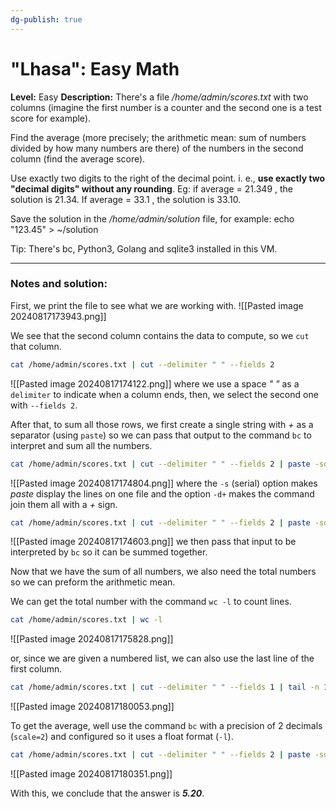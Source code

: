 ```yaml
---
dg-publish: true
---
```


# "Lhasa": Easy Math
**Level:** Easy
**Description:** There's a file _/home/admin/scores.txt_ with two columns (imagine the first number is a counter and the second one is a test score for example).  
  
Find the average (more precisely; the arithmetic mean: sum of numbers divided by how many numbers are there) of the numbers in the second column (find the average score).  
  
Use exactly two digits to the right of the decimal point. i. e., **use exactly two "decimal digits" without any rounding**. Eg: if average = 21.349 , the solution is 21.34. If average = 33.1 , the solution is 33.10.  
  
Save the solution in the _/home/admin/solution_ file, for example: echo "123.45" > ~/solution  
  
Tip: There's bc, Python3, Golang and sqlite3 installed in this VM.

---
### Notes and solution:
First, we print the file to see what we are working with.
![[Pasted image 20240817173943.png]]

We see that the second column contains the data to compute, so we `cut` that column.

```bash
cat /home/admin/scores.txt | cut --delimiter " " --fields 2
```
![[Pasted image 20240817174122.png]]
where we use a space _" "_ as a `delimiter` to indicate when a column ends, then, we select the second one with `--fields 2`.

After that, to sum all those rows, we first create a single string with _+_ as a separator (using `paste`) so we can pass that output to the command `bc` to interpret and sum all the numbers.

```bash
cat /home/admin/scores.txt | cut --delimiter " " --fields 2 | paste -sd+ -
```
![[Pasted image 20240817174804.png]]
where the `-s` (serial) option makes _paste_ display the lines on one file and the option `-d+` makes the command join them all with a _+_ sign.

```bash
cat /home/admin/scores.txt | cut --delimiter " " --fields 2 | paste -sd+ - | bc
```
![[Pasted image 20240817174603.png]]
we then pass that input to be interpreted by `bc` so it can be summed together.

Now that we have the sum of all numbers, we also need the total numbers so we can preform the arithmetic  mean.

We can get the total number with the command `wc -l` to count lines.
```bash
cat /home/admin/scores.txt | wc -l
```
![[Pasted image 20240817175828.png]]

or, since we are given a numbered list, we can also use the last line of the first column.

```bash
cat /home/admin/scores.txt | cut --delimiter " " --fields 1 | tail -n 1
```
![[Pasted image 20240817180053.png]]

To get the average, well use the command `bc` with a precision of 2 decimals (`scale=2`) and configured so it uses a float format (`-l`).

```bash
cat /home/admin/scores.txt | cut --delimiter " " --fields 2 | paste -sd+ - | bc | xargs -I % sh -c "echo 'scale=2; %/100'" | bc -l
```
![[Pasted image 20240817180351.png]]

With this, we conclude that the answer is ___5.20___.


